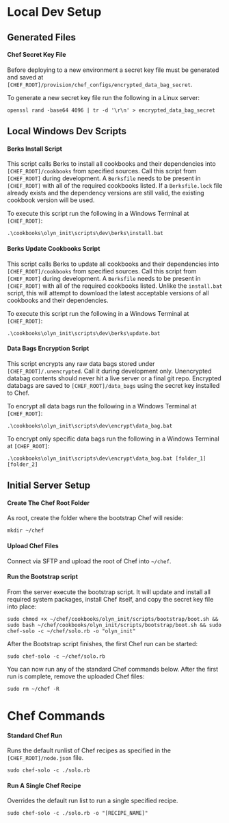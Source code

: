 # Local Dev Setup

## Generated Files

#### Chef Secret Key File
Before deploying to a new environment a secret key file must be generated and saved at `[CHEF_ROOT]/provision/chef_configs/encrypted_data_bag_secret`.

To generate a new secret key file run the following in a Linux server:

    openssl rand -base64 4096 | tr -d '\r\n' > encrypted_data_bag_secret

## Local Windows Dev Scripts

#### Berks Install Script
This script calls Berks to install all cookbooks and their dependencies into `[CHEF_ROOT]/cookbooks` from specified sources.
Call this script from `[CHEF_ROOT]` during development.
A `Berksfile` needs to be present in `[CHEF_ROOT]` with all of the required cookbooks listed.
If a `Berksfile.lock` file already exists and the dependency versions are still valid, the existing cookbook version will be used.

To execute this script run the following in a Windows Terminal at `[CHEF_ROOT]`:

    .\cookbooks\olyn_init\scripts\dev\berks\install.bat

#### Berks Update Cookbooks Script
This script calls Berks to update all cookbooks and their dependencies into `[CHEF_ROOT]/cookbooks` from specified sources.
Call this script from `[CHEF_ROOT]` during development.
A `Berksfile` needs to be present in `[CHEF_ROOT]` with all of the required cookbooks listed.
Unlike the `install.bat` script, this will attempt to download the latest acceptable versions of all cookbooks and their dependencies.

To execute this script run the following in a Windows Terminal at `[CHEF_ROOT]`:

    .\cookbooks\olyn_init\scripts\dev\berks\update.bat

#### Data Bags Encryption Script
This script encrypts any raw data bags stored under `[CHEF_ROOT]/.unencrypted`.
Call it during development only.
Unencrypted databag contents should never hit a live server or a final git repo.
Encrypted databags are saved to `[CHEF_ROOT]/data_bags`  using the secret key installed to Chef.

To encrypt all data bags run the following in a Windows Terminal at `[CHEF_ROOT]`:

    .\cookbooks\olyn_init\scripts\dev\encrypt\data_bag.bat

To encrypt only specific data bags run the following in a Windows Terminal at `[CHEF_ROOT]`:

    .\cookbooks\olyn_init\scripts\dev\encrypt\data_bag.bat [folder_1] [folder_2]

## Initial Server Setup

#### Create The Chef Root Folder
As root, create the folder where the bootstrap Chef will reside:

    mkdir ~/chef

#### Upload Chef Files
Connect via SFTP and upload the root of Chef into `~/chef`.

#### Run the Bootstrap script
From the server execute the bootstrap script.
It will update and install all required system packages, install Chef itself, and copy the secret key file into place:

    sudo chmod +x ~/chef/cookbooks/olyn_init/scripts/bootstrap/boot.sh && sudo bash ~/chef/cookbooks/olyn_init/scripts/bootstrap/boot.sh && sudo chef-solo -c ~/chef/solo.rb -o "olyn_init"

After the Bootstrap script finishes, the first Chef run can be started:

    sudo chef-solo -c ~/chef/solo.rb

You can now run any of the standard Chef commands below. After the first run is complete, remove the uploaded Chef files:

    sudo rm ~/chef -R

# Chef Commands

#### Standard Chef Run
Runs the default runlist of Chef recipes as specified in the `[CHEF_ROOT]/node.json` file.

    sudo chef-solo -c ./solo.rb

#### Run A Single Chef Recipe
Overrides the default run list to run a single specified recipe.

    sudo chef-solo -c ./solo.rb -o "[RECIPE_NAME]"


